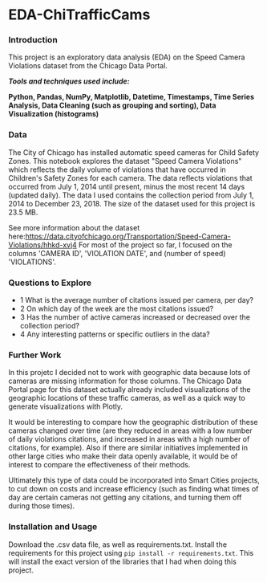 # EDA-ChiTrafficCams

### Introduction
This project is an exploratory data analysis (EDA) on the Speed Camera Violations dataset from the Chicago Data Portal. 

***Tools and techniques used include:***

**Python, Pandas, NumPy, Matplotlib, Datetime, Timestamps, Time Series Analysis, Data Cleaning (such as grouping and sorting), Data Visualization (histograms)** 

### Data
The City of Chicago has installed automatic speed cameras for Child Safety Zones. This notebook explores the dataset "Speed Camera Violations" which reflects the daily volume of violations that have occurred in Children's Safety Zones for each camera. The data reflects violations that occurred from July 1, 2014 until present, minus the most recent 14 days (updated daily). The data I used contains the collection period from July 1, 2014 to December 23, 2018. The size of the dataset used for this project is 23.5 MB.

See more information about the dataset here:https://data.cityofchicago.org/Transportation/Speed-Camera-Violations/hhkd-xvj4
For most of the project so far, I focused on the columns 'CAMERA ID', 'VIOLATION DATE', and (number of speed) 'VIOLATIONS'.

### Questions to Explore
* 1 What is the average number of citations issued per camera, per day?
* 2 On which day of the week are the most citations issued?
* 3 Has the number of active cameras increased or decreased over the collection period?
* 4 Any interesting patterns or specific outliers in the data?

### Further Work
In this projetc I decided not to work with geographic data because lots of cameras are missing information for those columns. The Chicago Data Portal page for this dataset actually already included visualizations of the geographic locations of these traffic cameras, as well as a quick way to generate visualizations with Plotly. 

It would be interesting to compare how the geographic distribution of these cameras changed over time (are they reduced in areas with a low number of daily violations citations, and increased in areas with a high number of citations, for example). Also if there are similar initiatives implemented in other large cities who make their data openly available, it would be of interest to compare the effectiveness of their methods. 

Ultimately this type of data could be incorporated into Smart Cities projects, to cut down on costs and increase efficiency (such as finding what times of day are certain cameras not getting any citations, and turning them off during those times).


### Installation and Usage
Download the .csv data file, as well as requirements.txt. Install the requirements for this project using `pip install -r requirements.txt`. This will install the exact version of the libraries that I had when doing this project.
